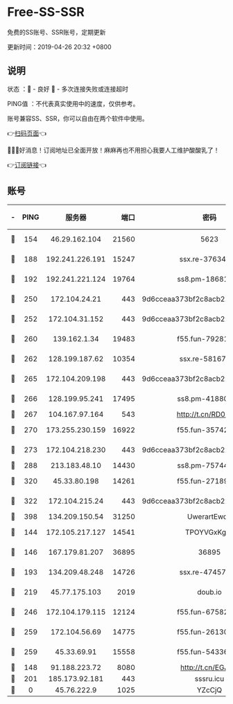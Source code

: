 # Free-SS-SSR

免费的SS账号、SSR账号，定期更新

更新时间：2019-04-26 20:32 +0800

## 说明

状态     ：🙂 - 良好 🙁 - 多次连接失败或连接超时

PING值   ：不代表真实使用中的速度，仅供参考。

账号兼容SS、SSR，你可以自由在两个软件中使用。

👉[扫码页面](https://liesauer.github.io/Free-SS-SSR/)👈

🎉🎉🎉好消息！订阅地址已全面开放！麻麻再也不用担心我要人工维护酸酸乳了！

👉[订阅链接](https://www.liesauer.net/yogurt/subscribe?ACCESS_TOKEN=DAYxR3mMaZAsaqUb)👈

## 账号

|-|PING|服务器|端口|密码|加密方式|区域|
|:----:|:----:|:-----:|-----:|:----:|:----:|:----:|
|🙂|154|46.29.162.104|21560|5623|aes-128-ctr|RU|
|🙂|188|192.241.226.191|15247|ssx.re-37634241|aes-256-cfb|US|
|🙂|192|192.241.221.124|19764|ss8.pm-18681063|aes-256-cfb|US|
|🙂|250|172.104.24.21|443|9d6cceaa373bf2c8acb22e60b6a58be6|aes-256-cfb|US|
|🙂|252|172.104.31.152|443|9d6cceaa373bf2c8acb22e60b6a58be6|aes-256-cfb|US|
|🙂|260|139.162.1.34|19483|f55.fun-79281835|aes-256-cfb|SG|
|🙂|262|128.199.187.62|10354|ssx.re-58167399|aes-256-cfb|SG|
|🙂|265|172.104.209.198|443|9d6cceaa373bf2c8acb22e60b6a58be6|aes-256-cfb|US|
|🙂|266|128.199.95.241|17495|ss8.pm-41880912|aes-256-cfb|SG|
|🙂|267|104.167.97.164|543|http://t.cn/RD0D7sx|rc4-md5|CA|
|🙂|270|173.255.230.159|16922|f55.fun-35742732|aes-256-cfb|US|
|🙂|273|172.104.218.230|443|9d6cceaa373bf2c8acb22e60b6a58be6|aes-256-cfb|US|
|🙂|288|213.183.48.10|14430|ss8.pm-75744161|rc4-md5|RU|
|🙂|320|45.33.80.198|14261|f55.fun-27189216|aes-256-cfb|US|
|🙂|322|172.104.215.24|443|9d6cceaa373bf2c8acb22e60b6a58be6|aes-256-cfb|US|
|🙂|398|134.209.150.54|31250|UwerartEwqe|chacha20|IN|
|🙂|144|172.105.217.127|14541|TPOYVGxKglpi|aes-256-cfb|JP|
|🙂|146|167.179.81.207|36895|36895|aes-256-cfb|JP|
|🙂|193|134.209.48.248|14726|ssx.re-47457092|aes-256-cfb|US|
|🙂|219|45.77.175.103|2019|doub.io|aes-128-ctr|SG|
|🙂|246|172.104.179.115|12124|f55.fun-67582155|aes-256-cfb|SG|
|🙂|259|172.104.56.69|14775|f55.fun-26130837|aes-256-cfb|SG|
|🙂|259|45.33.69.91|15558|f55.fun-54336919|aes-256-cfb|US|
|🙁|148|91.188.223.72|8080|http://t.cn/EGJIyrl|rc4-md5|RU|
|🙁|201|185.173.92.181|443|sssru.icu|rc4-md5|RU|
|🙁|0|45.76.222.9|1025|YZcCjQ|rc4-md5|JP|
